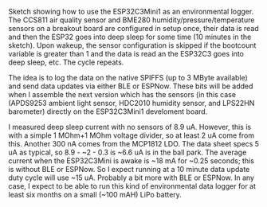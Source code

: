 Sketch showing how to use the ESP32C3Mini1 as an environmental logger. 
The CCS811 air quality sensor and BME280 humidity/pressure/temperature sensors on a breakout board are configured in setup once, 
their data is read and then the ESP32 goes into deep sleep for some time (10 minutes in the sketch). Upon wakeup, the sensor configuration is skipped if the bootcount variable is
greater than 1 and the data is read an the ESP32C3 goes into deep sleep, etc. The cycle repeats.

The idea is to log the data on the native SPIFFS (up to 3 MByte available) and send data updates via either BLE or ESPNow. These bits will be added when I assemble the next version which
has the sensors (in this case (APDS9253 ambient light sensor, HDC2010 humidity sensor, and LPS22HN barometer) directly on the ESP32C3Mini1 develoment board.

I measured deep sleep current with no sensors of 8.9 uA. However, this is with a simple 1 MOhm+1 MOhm voltage divider, so at least 2 uA come from this. Another 300 nA comes from the MCP1812 LDO.
The data sheet specs 5 uA as typical, so 8.9 - ~2 - 0.3 is ~6.6 uA is in the ball park. The average current when the ESP32C3Mini is awake is ~18 mA for ~0.25 seconds; this is without
BLE or ESPNow. So I expect running at a 10 minute data update duty cycle will use ~15 uA. Probably a bit more with BLE or ESPNow. In any case, I expect to be able to run this kind of
environmental data logger for at least six months on a small (~100 mAH) LiPo battery.  
